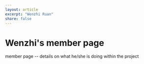 ```yaml
---
layout: article
excerpt: "Wenzhi Ruan"
share: false
---
```


# Wenzhi's member page
member page -- details on what he/she is doing within the project
